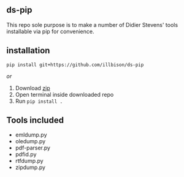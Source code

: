 ## ds-pip

This repo sole purpose is to make a number of Didier Stevens' tools installable via pip for convenience.

## installation

`pip install git+https://github.com/illbison/ds-pip`
  
  _or_
1. Download [zip](https://github.com/illbison/ds-pip/archive/refs/heads/main.zip)
2. Open terminal inside downloaded repo
3. Run `pip install .`

## Tools included

- emldump.py
- oledump.py
- pdf-parser.py
- pdfid.py
- rtfdump.py
- zipdump.py
